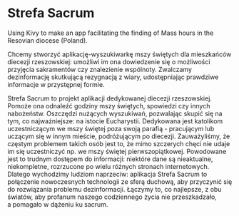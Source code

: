 # Strefa Sacrum

Using Kivy to make an app facilitating the finding of Mass hours in the Resovian diocese (Poland).

Chcemy stworzyć aplikację-wyszukiwarkę mszy świętych dla mieszkańców diecezji rzeszowskiej: umożliwi im ona dowiedzenie się o możliwości przyjęcia sakramentów czy znalezienie wspólnoty. Zwalczamy dezinformację skutkującą rezygnacją z wiary, udostępniając prawdziwe informacje w przystępnej formie.

Strefa Sacrum to projekt aplikacji dedykowanej diecezji rzeszowskiej. Pomoże ona odnaleźć godziny mszy świętych, spowiedzi czy innych nabożeństw. Oszczędzi nużących wyszukiwań, pozwalając skupić się na tym, co najważniejsze: na istocie Eucharystii. Dedykowana jest katolikom uczestniczącym we mszy świętej poza swoją parafią - pracującym lub uczącym się w innym mieście, podróżującym po diecezji. Zauważyliśmy, że częstym problemem takich osób jest to, że mimo szczerych chęci nie udaje im się uczestniczyć np. we mszy świętej pierwszopiątkowej. Powodowane jest to trudnym dostępem do informacji: niektóre dane są nieaktualne, niekompletne, rozrzucone po wielu różnych stronach internetowych. Dlatego wychodzimy ludziom naprzeciw: aplikacja Strefa Sacrum to połączenie nowoczesnych technologii ze sferą duchową, aby przyczynić się do rozwiązania problemu dezinformacji. Łączymy to, co najlepsze, z obu światów, aby profanum naszego codziennego życia nie przeszkadzało, a pomagało w dążeniu ku sacrum.
